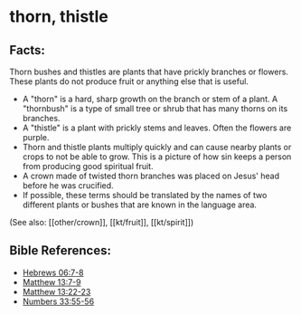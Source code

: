 # thorn, thistle #

## Facts: ##

Thorn bushes and thistles are plants that have prickly branches or flowers. These plants do not produce fruit or anything else that is useful.

* A "thorn" is a hard, sharp growth on the branch or stem of a plant. A "thornbush" is a type of small tree or shrub that has many thorns on its branches.
* A "thistle" is a plant with prickly stems and leaves. Often the flowers are purple.
* Thorn and thistle plants multiply quickly and can cause nearby plants or crops to not be able to grow. This is a picture of how sin keeps a person from producing good spiritual fruit. 
* A crown made of twisted thorn branches was placed on Jesus' head before he was crucified. 
* If possible, these terms should be translated by the names of two different plants or bushes that are known in the language area.

(See also: [[other/crown]], [[kt/fruit]], [[kt/spirit]])

## Bible References: ##

* [Hebrews 06:7-8](en/tn/heb/help/06/07)
* [Matthew 13:7-9](en/tn/mat/help/13/07)
* [Matthew 13:22-23](en/tn/mat/help/13/22)
* [Numbers 33:55-56](en/tn/num/help/33/55)